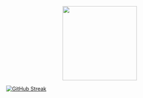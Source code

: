 <div id="header" align="center">
  <img src="https://media.giphy.com/media/lnaoFgGrDHnivdu5Bc/giphy.gif" width="200"/>
</div>

[![GitHub Streak](http://github-readme-streak-stats.herokuapp.com?user=oreol4&theme=dark&background=000000)](https://git.io/streak-stats)
